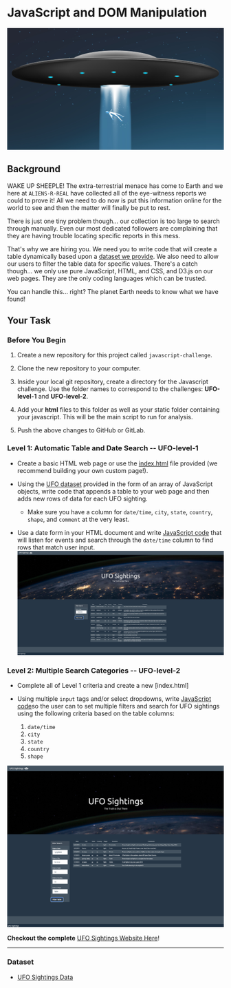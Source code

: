 # JavaScript and DOM Manipulation
![ufo](static/images/alienship.png)

## Background

WAKE UP SHEEPLE! The extra-terrestrial menace has come to Earth and we here at `ALIENS-R-REAL` have collected all of the eye-witness reports we could to prove it! All we need to do now is put this information online for the world to see and then the matter will finally be put to rest.

There is just one tiny problem though... our collection is too large to search through manually. Even our most dedicated followers are complaining that they are having trouble locating specific reports in this mess.

That's why we are hiring you. We need you to write code that will create a table dynamically based upon a [dataset we provide](UFO-level-1/static/js/data.js). We also need to allow our users to filter the table data for specific values. There's a catch though... we only use pure JavaScript, HTML, and CSS, and D3.js on our web pages. They are the only coding languages which can be trusted.

You can handle this... right? The planet Earth needs to know what we have found!

## Your Task

### Before You Begin

1. Create a new repository for this project called `javascript-challenge`. 

2. Clone the new repository to your computer.

3. Inside your local git repository, create a directory for the Javascript challenge. Use the folder names to correspond to the challenges: **UFO-level-1** and **UFO-level-2**.

4. Add your **html** files to this folder as well as your static folder containing your javascript. This will be the main script to run for analysis.

5. Push the above changes to GitHub or GitLab.


### Level 1: Automatic Table and Date Search -- UFO-level-1

* Create a basic HTML web page or use the [index.html](https://github.com/Kpearson72/javascript-challenge/blob/main/UFO-level-1/index.html) file provided (we recommend building your own custom page!).

* Using the [UFO dataset](https://github.com/Kpearson72/javascript-challenge/blob/main/UFO-level-1/static/js/data.js) provided in the form of an array of JavaScript objects, write code that appends a table to your web page and then adds new rows of data for each UFO sighting.

  * Make sure you have a column for `date/time`, `city`, `state`, `country`, `shape`, and `comment` at the very least.

* Use a date form in your HTML document and write [JavaScript code](https://github.com/Kpearson72/javascript-challenge/blob/main/UFO-level-1/static/js/app.js) that will listen for events and search through the `date/time` column to find rows that match user input.
![UFO-Level-1](static/images/Screen%20Shot%202021-02-26%20at%208.41.19%20PM.png)

### Level 2: Multiple Search Categories -- UFO-level-2

* Complete all of Level 1 criteria and create a new [index.html]

* Using multiple `input` tags and/or select dropdowns, write [JavaScript code](https://github.com/Kpearson72/javascript-challenge/blob/main/UFO-level-2/index.html)so the user can to set multiple filters and search for UFO sightings using the following criteria based on the table columns:

  1. `date/time`
  2. `city`
  3. `state`
  4. `country`
  5. `shape`

![UFO-Level-2](static/images/Screen%20Shot%202021-02-26%20at%208.46.10%20PM.png)

**Checkout the complete** [UFO Sightings Website Here](https://kpearson72.github.io/UFO-Level-2/)!

- - -

### Dataset

* [UFO Sightings Data](https://github.com/Kpearson72/javascript-challenge/blob/main/UFO-level-2/static/js/data.js)


